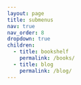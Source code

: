 ```yaml
---
layout: page
title: submenus
nav: true
nav_order: 8
dropdown: true
children:
  - title: bookshelf
    permalink: /books/
  - title: blog
    permalink: /blog/
---
```


